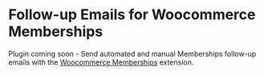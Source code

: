 # Follow-up Emails for Woocommerce Memberships
Plugin coming soon - Send automated and manual Memberships follow-up emails with the <a href="https://woocommerce.com/products/woocommerce-memberships/">Woocommerce Memberships</a> extension.
